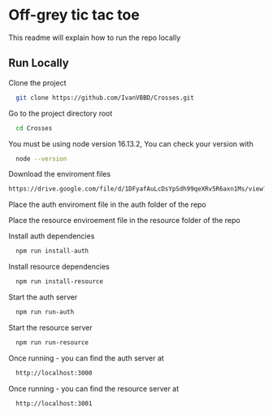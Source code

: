 # Off-grey tic tac toe

This readme will explain how to run the repo locally


## Run Locally

Clone the project

```bash
  git clone https://github.com/IvanVBBD/Crosses.git
```

Go to the project directory root

```bash
  cd Crosses
```

You must be using node version 16.13.2, You can check your version with

```bash
  node --version
```

Download the enviroment files
```bash
https://drive.google.com/file/d/1DFyafAuLcDsYpSdh99qeXRv5R6axn1Ms/view?usp=sharing
```

Place the auth enviroment file in the auth folder of the repo

Place the resource enviroement file in the resource folder of the repo

Install auth dependencies

```bash
  npm run install-auth
```

Install resource dependencies

```bash
  npm run install-resource
```

Start the auth server

```bash
  npm run run-auth
```

Start the resource server

```bash
  npm run run-resource
```

Once running - you can find the auth server at

```bash
  http://localhost:3000
```

Once running - you can find the resource server at

```bash
  http://localhost:3001
```


